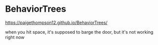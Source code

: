 # BehaviorTrees

https://paigethompson12.github.io/BehaviorTrees/

when you hit space, it's supposed to barge the door, but it's not working right now

